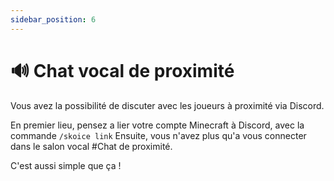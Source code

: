 ```yaml
---
sidebar_position: 6
---
```


# 🔊 Chat vocal de proximité

Vous avez la possibilité de discuter avec les joueurs à proximité via Discord.

En premier lieu, pensez a lier votre compte Minecraft à Discord, avec la commande `/skoice link`
Ensuite, vous n'avez plus qu'a vous connecter dans le salon vocal #Chat de proximité.

C'est aussi simple que ça !